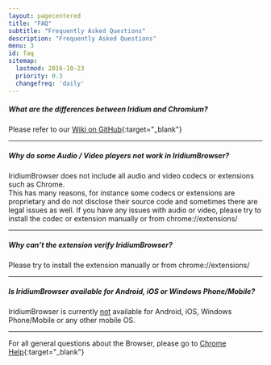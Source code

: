 ```yaml
---
layout: pagecentered
title: "FAQ"
subtitle: "Frequently Asked Questions"
description: "Frequently Asked Questions"
menu: 3
id: faq
sitemap:
  lastmod: 2016-10-23
  priority: 0.3
  changefreq: 'daily'
---
```


##### What are the differences between Iridium and Chromium? #    
Please refer to our [Wiki on GitHub](https://github.com/iridium-browser/tracker/wiki/Differences-between-Iridium-and-Chromium){:target="_blank"}     
    
----

##### Why do some Audio / Video players not work in IridiumBrowser? #    
IridiumBrowser does not include all audio and video codecs or extensions such as Chrome.    
This has many reasons, for instance some codecs or extensions are proprietary and do not disclose their source code and sometimes there are legal issues as well. If you have any issues with audio or video, please try to install the codec or extension manually or from chrome://extensions/

----

##### Why can’t the extension verify IridiumBrowser? #    
Please try to install the extension manually or from chrome://extensions/

----

##### Is IridiumBrowser available for Android, iOS or Windows Phone/Mobile? #    
IridiumBrowser is currently <u>not</u> available for Android, iOS, Windows Phone/Mobile or any other mobile OS.

----

For all general questions about the Browser, please go to [Chrome Help](https://support.google.com/chrome/?p=help){:target="_blank"}     